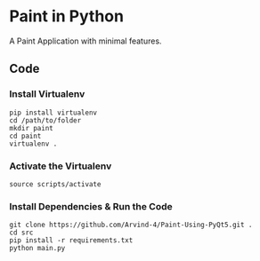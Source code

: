 # Paint in Python

A Paint Application with minimal features.

## Code 

### Install Virtualenv 
```
pip install virtualenv
cd /path/to/folder
mkdir paint
cd paint
virtualenv .
```
### Activate the Virtualenv
```
source scripts/activate
```
### Install Dependencies & Run the Code
```
git clone https://github.com/Arvind-4/Paint-Using-PyQt5.git .
cd src
pip install -r requirements.txt
python main.py
```
